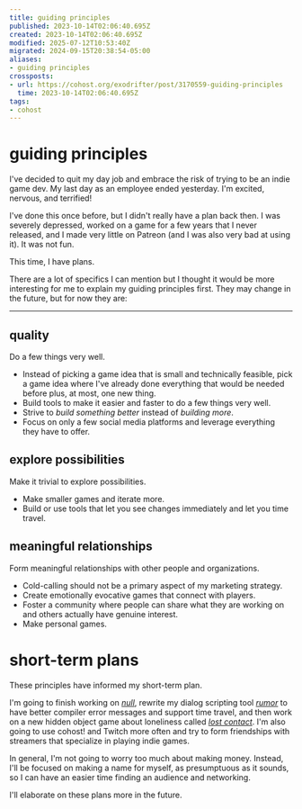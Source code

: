 ```yaml
---
title: guiding principles
published: 2023-10-14T02:06:40.695Z
created: 2023-10-14T02:06:40.695Z
modified: 2025-07-12T10:53:40Z
migrated: 2024-09-15T20:38:54-05:00
aliases:
- guiding principles
crossposts:
- url: https://cohost.org/exodrifter/post/3170559-guiding-principles
  time: 2023-10-14T02:06:40.695Z
tags:
- cohost
---
```


# guiding principles

I've decided to quit my day job and embrace the risk of trying to be an indie game dev. My last day as an employee ended yesterday. I'm excited, nervous, and terrified!

I've done this once before, but I didn't really have a plan back then. I was severely depressed, worked on a game for a few years that I never released, and I made very little on Patreon (and I was also very bad at using it). It was not fun.

This time, I have plans.

There are a lot of specifics I can mention but I thought it would be more interesting for me to explain my guiding principles first. They may change in the future, but for now they are:

---

## quality

Do a few things very well.

- Instead of picking a game idea that is small and technically feasible, pick a game idea where I've already done everything that would be needed before plus, at most, one new thing.
- Build tools to make it easier and faster to do a few things very well.
- Strive to _build something better_ instead of _building more_.
- Focus on only a few social media platforms and leverage everything they have to offer.

## explore possibilities

Make it trivial to explore possibilities.

- Make smaller games and iterate more.
- Build or use tools that let you see changes immediately and let you time travel.

## meaningful relationships

Form meaningful relationships with other people and organizations.

- Cold-calling should not be a primary aspect of my marketing strategy.
- Create emotionally evocative games that connect with players.
- Foster a community where people can share what they are working on and others actually have genuine interest.
- Make personal games.

# short-term plans

These principles have informed my short-term plan.

I'm going to finish working on [_null_](../press-kits/voluntary-commitment/index.md), rewrite my dialog scripting tool [_rumor_](https://github.com/exodrifter/unity-rumor) to have better compiler error messages and support time travel, and then work on a new hidden object game about loneliness called [_lost contact_](../press-kits/no-signal/index.md). I'm also going to use cohost! and Twitch more often and try to form friendships with streamers that specialize in playing indie games.

In general, I'm not going to worry too much about making money. Instead, I'll be focused on making a name for myself, as presumptuous as it sounds, so I can have an easier time finding an audience and networking.

I'll elaborate on these plans more in the future.
